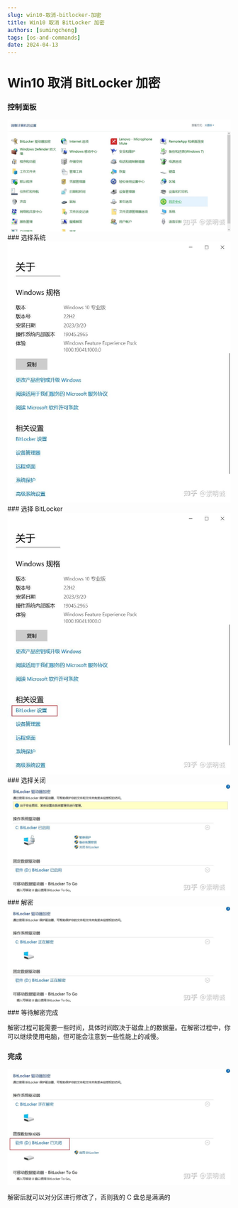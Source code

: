 ```yaml
---
slug: win10-取消-bitlocker-加密
title: Win10 取消 BitLocker 加密
authors: [sumingcheng]
tags: [os-and-commands]
date: 2024-04-13
---
```


# Win10 取消 BitLocker 加密

### 控制面板

![eb19d257299ce48959c23cafe036b069](../image/eb19d257299ce48959c23cafe036b069.jpg)### 选择系统  
![ac0c6bcb45a65c2e34bd24519f56ab26](../image/ac0c6bcb45a65c2e34bd24519f56ab26.jpg)### 选择 BitLocker  
![dd5ba88ff962c118a1278327d61c0f87](../image/dd5ba88ff962c118a1278327d61c0f87.jpg)### 选择关闭  
![896a5b064234704c93160d59d52e4a31](../image/896a5b064234704c93160d59d52e4a31.jpg)### 解密  
![f745be820c99e41b47e7154909aef344](../image/f745be820c99e41b47e7154909aef344.jpg)### 等待解密完成

解密过程可能需要一些时间，具体时间取决于磁盘上的数据量。在解密过程中，你可以继续使用电脑，但可能会注意到一些性能上的减慢。

### 完成

![a0ba65f3117347cde8da4a327287d9ec](../image/a0ba65f3117347cde8da4a327287d9ec.jpg)

解密后就可以对分区进行修改了，否则我的 C 盘总是满满的
